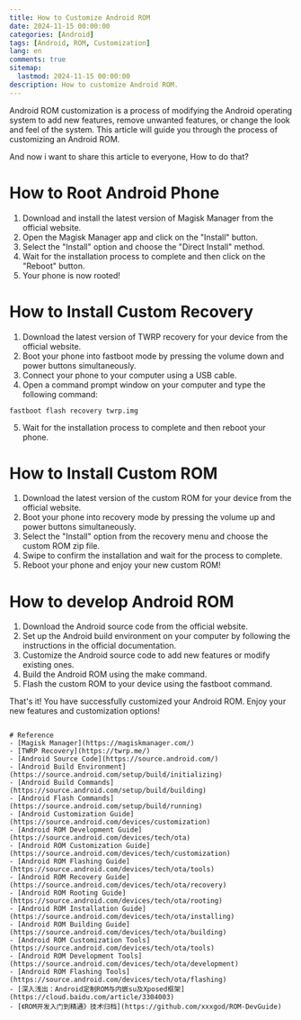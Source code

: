 ```yaml
---
title: How to Customize Android ROM
date: 2024-11-15 00:00:00
categories: [Android]
tags: [Android, ROM, Customization]
lang: en
comments: true
sitemap:
  lastmod: 2024-11-15 00:00:00
description: How to customize Android ROM.
---
```


Android ROM customization is a process of modifying the Android operating system to add new features, remove unwanted features, or change the look and feel of the system. This article will guide you through the process of customizing an Android ROM.

And now i want to share this article to everyone, How to do that?

# How to Root Android Phone

1. Download and install the latest version of Magisk Manager from the official website.
2. Open the Magisk Manager app and click on the "Install" button.
3. Select the "Install" option and choose the "Direct Install" method.
4. Wait for the installation process to complete and then click on the "Reboot" button.
5. Your phone is now rooted!

# How to Install Custom Recovery

1. Download the latest version of TWRP recovery for your device from the official website.
2. Boot your phone into fastboot mode by pressing the volume down and power buttons simultaneously.
3. Connect your phone to your computer using a USB cable.
4. Open a command prompt window on your computer and type the following command:
```
fastboot flash recovery twrp.img
```
5. Wait for the installation process to complete and then reboot your phone.

# How to Install Custom ROM

1. Download the latest version of the custom ROM for your device from the official website.
2. Boot your phone into recovery mode by pressing the volume up and power buttons simultaneously.
3. Select the "Install" option from the recovery menu and choose the custom ROM zip file.
4. Swipe to confirm the installation and wait for the process to complete.
5. Reboot your phone and enjoy your new custom ROM!

# How to develop Android ROM

1. Download the Android source code from the official website.
2. Set up the Android build environment on your computer by following the instructions in the official documentation.
3. Customize the Android source code to add new features or modify existing ones.
4. Build the Android ROM using the make command.
5. Flash the custom ROM to your device using the fastboot command.

That's it! You have successfully customized your Android ROM. Enjoy your new features and customization options!
```

# Reference
- [Magisk Manager](https://magiskmanager.com/)
- [TWRP Recovery](https://twrp.me/)
- [Android Source Code](https://source.android.com/)
- [Android Build Environment](https://source.android.com/setup/build/initializing)
- [Android Build Commands](https://source.android.com/setup/build/building)
- [Android Flash Commands](https://source.android.com/setup/build/running)
- [Android Customization Guide](https://source.android.com/devices/customization)
- [Android ROM Development Guide](https://source.android.com/devices/tech/ota)
- [Android ROM Customization Guide](https://source.android.com/devices/tech/customization)
- [Android ROM Flashing Guide](https://source.android.com/devices/tech/ota/tools)
- [Android ROM Recovery Guide](https://source.android.com/devices/tech/ota/recovery)
- [Android ROM Rooting Guide](https://source.android.com/devices/tech/ota/rooting)
- [Android ROM Installation Guide](https://source.android.com/devices/tech/ota/installing)
- [Android ROM Building Guide](https://source.android.com/devices/tech/ota/building)
- [Android ROM Customization Tools](https://source.android.com/devices/tech/ota/tools)
- [Android ROM Development Tools](https://source.android.com/devices/tech/ota/development)
- [Android ROM Flashing Tools](https://source.android.com/devices/tech/ota/flashing)
- [深入浅出：Android定制ROM与内嵌su及Xposed框架](https://cloud.baidu.com/article/3304003)
- [《ROM开发入门到精通》技术归档](https://github.com/xxxgod/ROM-DevGuide)
```

